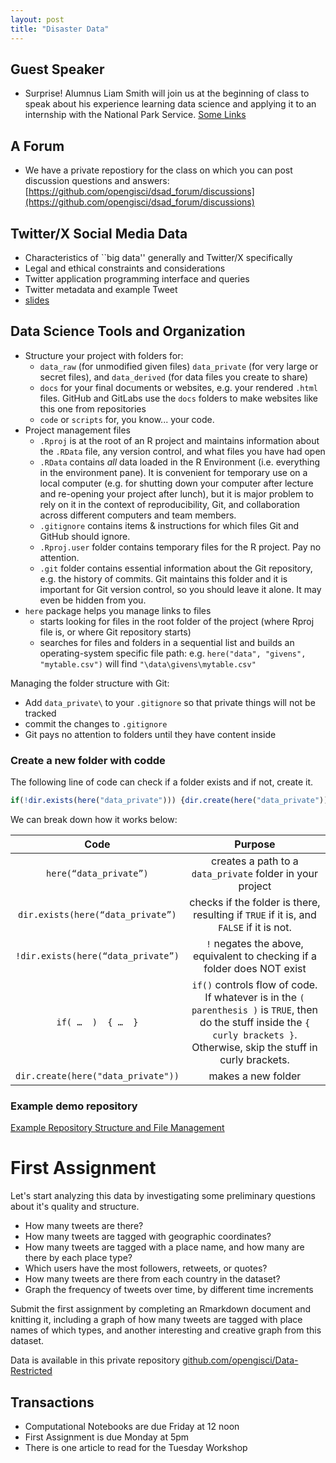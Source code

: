 ```yaml
---
layout: post
title: "Disaster Data"
---
```


## Guest Speaker

- Surprise! Alumnus Liam Smith will join us at the beginning of class to speak about his experience learning data science and applying it to an internship with the National Park Service. [Some Links](https://docs.google.com/document/d/1ye3qI0mlQXvzvh31zMydYT6Qh3KtTUpzQvMN5X1vyxQ/edit?tab=t.0)

## A Forum

- We have a private repostiory for the class on which you can post discussion questions and answers: [https://github.com/opengisci/dsad_forum/discussions](https://github.com/opengisci/dsad_forum/discussions)

## Twitter/X Social Media Data

- Characteristics of ``big data'' generally and Twitter/X specifically
- Legal and ethical constraints and considerations
- Twitter application programming interface and queries
- Twitter metadata and example Tweet
- [slides](https://drive.google.com/open?id=122vhIvRJ7Xys8Oyvppb5V_3gBn879b0a&usp=drive_fs)

## Data Science Tools and Organization

- Structure your project with folders for:
  - `data_raw` (for unmodified given files) `data_private` (for very large or secret files), and `data_derived` (for data files you create to share)
  - `docs` for your final documents or websites, e.g. your rendered `.html` files. GitHub and GitLabs use the `docs` folders to make websites like this one from repositories
  - `code` or `scripts` for, you know... your code.
- Project management files
  - `.Rproj` is at the root of an R project and maintains information about the `.RData` file, any version control, and what files you have had open
  - `.RData` contains *all* data loaded in the R Environment (i.e. everything in the environment pane). It is convenient for temporary use on a local computer (e.g. for shutting down your computer after lecture and re-opening your project after lunch), but it is major problem to rely on it in the context of reproducibility, Git, and collaboration across different computers and team members.
  - `.gitignore` contains items & instructions for which files Git and GitHub should ignore.
  - `.Rproj.user` folder contains temporary files for the R project. Pay no attention.
  - `.git` folder contains essential information about the Git repository, e.g. the history of commits. Git maintains this folder and it is important for Git version control, so you should leave it alone. It may even be hidden from you.
- `here` package helps you manage links to files
  - starts looking for files in the root folder of the project (where Rproj file is, or where Git repository starts)
  - searches for files and folders in a sequential list and builds an operating-system specific file path: e.g. `here("data", "givens", "mytable.csv")` will find `"\data\givens\mytable.csv"`

Managing the folder structure with Git:

 - Add `data_private\` to your `.gitignore` so that private things will not be tracked
 - commit the changes to `.gitignore`
 - Git pays no attention to folders until they have content inside


### Create a new folder with codde

The following line of code can check if a folder exists and if not, create it.

```r
if(!dir.exists(here("data_private"))) {dir.create(here("data_private"))}
```

We can break down how it works below:

Code | Purpose |
| :--: | :--: |
`here(“data_private”)` | creates a path to a `data_private` folder in your project |
`dir.exists(here(“data_private”)` |   	checks if the folder is there, resulting if `TRUE` if it is, and `FALSE` if it is not. |
`!dir.exists(here(“data_private”)`  | 	`!` negates the above, equivalent to checking if a folder does NOT exist
`if( …  )  { …  }`	|	`if()` controls flow of code. If whatever is in the `( parenthesis )` is `TRUE`, then do the stuff inside the `{ curly brackets }`. Otherwise, skip the stuff in curly brackets. |
`dir.create(here("data_private"))`	| makes a new folder

### Example demo repository

 [Example Repository Structure and File Management](https://github.com/opengisci/wt25_demo)

# First Assignment

Let's start analyzing this data by investigating some preliminary questions about it's quality and structure.

- How many tweets are there?
- How many tweets are tagged with geographic coordinates?
- How many tweets are tagged with a place name, and how many are there by each place type?
- Which users have the most followers, retweets, or quotes?
- How many tweets are there from each country in the dataset?
- Graph the frequency of tweets over time, by different time increments

Submit the first assignment by completing an Rmarkdown document and knitting it, including a graph of how many tweets are tagged with place names of which types, and another interesting and creative graph from this dataset.

Data is available in this private repository [github.com/opengisci/Data-Restricted](https://github.com/opengisci/Data-Restricted)

## Transactions

- Computational Notebooks are due Friday at 12 noon
- First Assignment is due Monday at 5pm
- There is one article to read for the Tuesday Workshop
